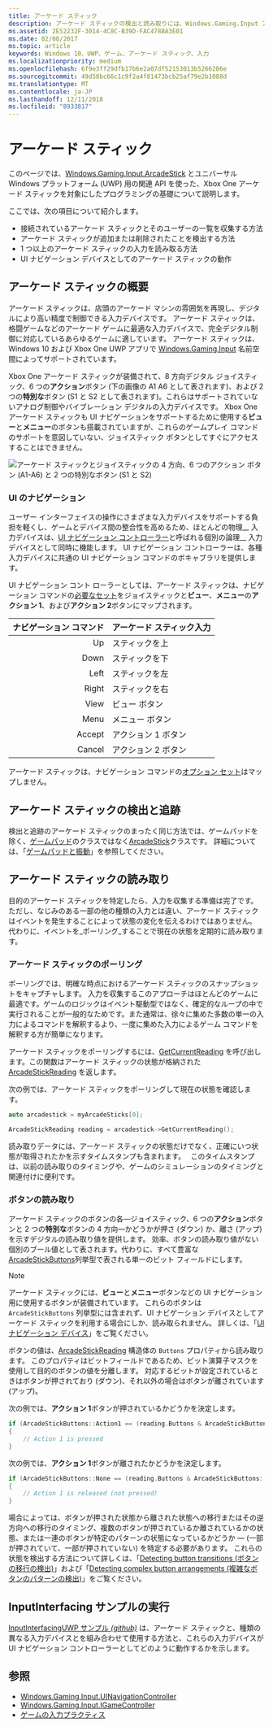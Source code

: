 ```yaml
---
title: アーケード スティック
description: アーケード スティックの検出と読み取りには、Windows.Gaming.Input アーケード スティック API を使用します。
ms.assetid: 2E52232F-3014-4C8C-B39D-FAC478BA3E01
ms.date: 02/08/2017
ms.topic: article
keywords: Windows 10、UWP、ゲーム、アーケード スティック、入力
ms.localizationpriority: medium
ms.openlocfilehash: 6f9e3ff29dfb17b6e2a07df52153013b5266206e
ms.sourcegitcommit: 49d58bc66c1c9f2a4f81473bcb25af79e2b1088d
ms.translationtype: MT
ms.contentlocale: ja-JP
ms.lasthandoff: 12/11/2018
ms.locfileid: "8933817"
---
```

# <a name="arcade-stick"></a>アーケード スティック

このページでは、[Windows.Gaming.Input.ArcadeStick][arcadestick] とユニバーサル Windows プラットフォーム (UWP) 用の関連 API を使った、Xbox One アーケード スティックを対象にしたプログラミングの基礎について説明します。

ここでは、次の項目について紹介します。

* 接続されているアーケード スティックとそのユーザーの一覧を収集する方法
* アーケード スティックが追加または削除されたことを検出する方法
* 1 つ以上のアーケード スティックの入力を読み取る方法
* UI ナビゲーション デバイスとしてのアーケード スティックの動作

## <a name="arcade-stick-overview"></a>アーケード スティックの概要

アーケード スティックは、店頭のアーケード マシンの雰囲気を再現し、デジタルにより高い精度で制御できる入力デバイスです。 アーケード スティックは、格闘ゲームなどのアーケード ゲームに最適な入力デバイスで、完全デジタル制御に対応しているあらゆるゲームに適しています。 アーケード スティックは、Windows 10 および Xbox One UWP アプリで [Windows.Gaming.Input][] 名前空間によってサポートされています。

Xbox One アーケード スティックが装備されて、8 方向デジタル ジョイスティック、6 つの**アクション**ボタン (下の画像の A1 A6 として表されます)、および 2 つの**特別な**ボタン (S1 と S2 として表されます)。これらはサポートされていないアナログ制御やバイブレーション デジタルの入力デバイスです。 Xbox One アーケード スティックも UI ナビゲーションをサポートするために使用する**ビュー**と**メニュー**のボタンも搭載されていますが、これらのゲームプレイ コマンドのサポートを意図していない、ジョイスティック ボタンとしてすぐにアクセスすることはできません。

![アーケード スティックとジョイスティックの 4 方向、6 つのアクション ボタン (A1-A6) と 2 つの特別なボタン (S1 と S2)](images/arcade-stick-1.png)

### <a name="ui-navigation"></a>UI のナビゲーション

ユーザー インターフェイスの操作にさまざまな入力デバイスをサポートする負担を軽くし、ゲームとデバイス間の整合性を高めるため、ほとんどの物理__ 入力デバイスは、[UI ナビゲーション コントローラー](ui-navigation-controller.md)と呼ばれる個別の論理__ 入力デバイスとして同時に機能します。 UI ナビゲーション コントローラーは、各種入力デバイスに共通の UI ナビゲーション コマンドのボキャブラリを提供します。

UI ナビゲーション コント ローラーとしては、アーケード スティックは、ナビゲーション コマンドの[必要なセット](ui-navigation-controller.md#required-set)をジョイスティックと**ビュー**、**メニュー**の**アクション 1**、および**アクション 2**ボタンにマップされます。

| ナビゲーション コマンド | アーケード スティック入力  |
| ------------------:| ------------------- |
|                 Up | スティックを上            |
|               Down | スティックを下          |
|               Left | スティックを左          |
|              Right | スティックを右         |
|               View | ビュー ボタン         |
|               Menu | メニュー ボタン         |
|             Accept | アクション 1 ボタン     |
|             Cancel | アクション 2 ボタン     |

アーケード スティックは、ナビゲーション コマンドの[オプション セット](ui-navigation-controller.md#optional-set)はマップしません。

## <a name="detect-and-track-arcade-sticks"></a>アーケード スティックの検出と追跡

検出と追跡のアーケード スティックのまったく同じ方法では、ゲームパッドを除く、[ゲームパッド](https://docs.microsoft.com/uwp/api/Windows.Gaming.Input.Gamepad)のクラスではなく[ArcadeStick][]クラスです。 詳細については、「[ゲームパッドと振動](gamepad-and-vibration.md)」を参照してください。

<!-- Arcade sticks are managed by the system, therefore you don't have to create or initialize them. The system provides a list of connected arcades sticks and events to notify you when an arcade stick is added or removed.

### The arcade sticks list

The [ArcadeStick][] class provides a static property, [ArcadeSticks][], which is a read-only list of arcade sticks that are currently connected. Because you might only be interested in some of the connected arcade sticks, it's recommended that you maintain your own collection instead of accessing them through the `ArcadeSticks` property.

The following example copies all connected arcade sticks into a new collection. Note that because other threads in the background will be accessing this collection (in the [ArcadeStickAdded][] and [ArcadeStickRemoved][] events), you need to place a lock around any code that reads or updates the collection.

```cpp
auto myArcadeSticks = ref new Vector<ArcadeStick^>();
critical_section myLock{};

for (auto arcadeStick : ArcadeStick::ArcadeSticks)
{
    // Check if the arcade stick is already in myArcadeSticks; if it isn't, add
    // it.
    critical_section::scoped_lock lock{ myLock };
    auto it = std::find(begin(myArcadeSticks), end(myArcadeSticks), arcadeStick);

    if (it == end(myArcadeSticks))
    {
        // This code assumes that you're interested in all arcade sticks.
        myArcadeSticks->Append(arcadeStick);
    }
}
```

### Adding and removing arcade sticks

When an arcade stick is added or removed the [ArcadeStickAdded][] and [ArcadeStickRemoved][] events are raised. You can register handlers for these events to keep track of the arcade sticks that are currently connected.

The following example starts tracking an arcade stick that's been added.

```cpp
ArcadeStick::ArcadeStickAdded += ref new EventHandler<ArcadeStick^>(Platform::Object^, ArcadeStick^ args)
{
    // Check if the just-added arcade stick is already in myArcadeSticks; if it
    // isn't, add it.
    critical_section::scoped_lock lock{ myLock };
    auto it = std::find(begin(myGamepads), end(myGamepads), args);

    // This code assumes that you're interested in all new arcade sticks.
    myArcadeSticks->Append(args);
}
```

The following example stops tracking an arcade stick that's been removed.

```cpp
ArcadeStick::ArcadeStickRemoved += ref new EventHandler<ArcadeStick^>(Platform::Object^, ArcadeStick^ args)
{
    unsigned int indexRemoved;

    if(myArcadeSticks->IndexOf(args, &indexRemoved))
    {
        myArcadeSticks->RemoveAt(indexRemoved);
    }
}
```

### Users and headsets

Each arcade stick can be associated with a user account to link their identity to their gameplay, and can have a headset attached to facilitate voice chat or in-game features. To learn more about working with users and headsets, see [Tracking users and their devices](input-practices-for-games.md#tracking-users-and-their-devices) and [Headset](headset.md). -->

## <a name="reading-the-arcade-stick"></a>アーケード スティックの読み取り

目的のアーケード スティックを特定したら、入力を収集する準備は完了です。 ただし、なじみのある一部の他の種類の入力とは違い、アーケード スティックはイベントを発生することによって状態の変化を伝えるわけではありません。 代わりに、イベントを_ポーリング_することで現在の状態を定期的に読み取ります。

### <a name="polling-the-arcade-stick"></a>アーケード スティックのポーリング

ポーリングでは、明確な時点におけるアーケード スティックのスナップショットをキャプチャします。 入力を収集するこのアプローチはほとんどのゲームに最適です。ゲームのロジックはイベント駆動型ではなく、確定的なループの中で実行されることが一般的なためです。また通常は、徐々に集めた多数の単一の入力によるコマンドを解釈するより、一度に集めた入力によるゲーム コマンドを解釈する方が簡単になります。

アーケード スティックをポーリングするには、[GetCurrentReading][] を呼び出します。この関数はアーケード スティックの状態が格納された [ArcadeStickReading][] を返します。

次の例では、アーケード スティックをポーリングして現在の状態を確認します。

```cpp
auto arcadestick = myArcadeSticks[0];

ArcadeStickReading reading = arcadestick->GetCurrentReading();
```

読み取りデータには、アーケード スティックの状態だけでなく、正確にいつ状態が取得されたかを示すタイムスタンプも含まれます。　 このタイムスタンプは、以前の読み取りのタイミングや、ゲームのシミュレーションのタイミングと関連付けに便利です。

### <a name="reading-the-buttons"></a>ボタンの読み取り

アーケード スティックのボタンの各&mdash;ジョイスティック、6 つの**アクション**ボタンと 2 つの**特別な**ボタンの 4 方向&mdash;かどうかが押さ (ダウン) か、離さ (アップ) を示すデジタルの読み取り値を提供します。 効率、ボタンの読み取り値がない個別のブール値として表されます。代わりに、すべて豊富な[ArcadeStickButtons][]列挙型で表される単一のビット フィールドにします。

> [!NOTE]
> アーケード スティックには、**ビュー**と**メニュー**ボタンなどの UI ナビゲーション用に使用するボタンが装備されています。 これらのボタンは `ArcadeStickButtons` 列挙型には含まれず、UI ナビゲーション デバイスとしてアーケード スティックを利用する場合にしか、読み取られません。 詳しくは、「[UI ナビゲーション デバイス](ui-navigation-controller.md)」をご覧ください。

ボタンの値は、[ArcadeStickReading][] 構造体の `Buttons` プロパティから読み取ります。 このプロパティはビットフィールドであるため、ビット演算子マスクを使用して目的のボタンの値を分離します。 対応するビットが設定されているときはボタンが押されており (ダウン)、それ以外の場合はボタンが離されています (アップ)。

次の例では、**アクション 1**ボタンが押されているかどうかを決定します。

```cpp
if (ArcadeStickButtons::Action1 == (reading.Buttons & ArcadeStickButtons::Action1))
{
    // Action 1 is pressed
}
```

次の例では、**アクション 1**ボタンが離されたかどうかを決定します。

```cpp
if (ArcadeStickButtons::None == (reading.Buttons & ArcadeStickButtons::Action1))
{
    // Action 1 is released (not pressed)
}
```

場合によっては、ボタンが押された状態から離された状態への移行またはその逆方向への移行のタイミング、複数のボタンが押されているか離されているかの状態、または一連のボタンが特定のパターンの状態になっているかどうか &mdash; (一部が押されていて、一部が押されていない) を特定する必要があります。 これらの状態を検出する方法について詳しくは、「[Detecting button transitions (ボタンの移行の検出)](input-practices-for-games.md#detecting-button-transitions)」および「[Detecting complex button arrangements (複雑なボタンのパターンの検出)](input-practices-for-games.md#detecting-complex-button-arrangements)」をご覧ください。

## <a name="run-the-inputinterfacing-sample"></a>InputInterfacing サンプルの実行

[InputInterfacingUWP サンプル _(github)_](https://github.com/Microsoft/Xbox-ATG-Samples/tree/master/Samples/System/InputInterfacingUWP) は、アーケード スティックと、種類の異なる入力デバイスとを組み合わせて使用する方法と、これらの入力デバイスが UI ナビゲーション コントローラーとしてどのように動作するかを示します。

## <a name="see-also"></a>参照

* [Windows.Gaming.Input.UINavigationController][]
* [Windows.Gaming.Input.IGameController][]
* [ゲームの入力プラクティス](input-practices-for-games.md)

[Windows.Gaming.Input]: https://msdn.microsoft.com/library/windows/apps/windows.gaming.input.aspx
[Windows.Gaming.Input.IGameController]: https://msdn.microsoft.com/library/windows/apps/windows.gaming.input.igamecontroller.aspx
[Windows.Gaming.Input.UINavigationController]: https://msdn.microsoft.com/library/windows/apps/windows.gaming.input.uinavigationcontroller.aspx
[arcadestick]: https://msdn.microsoft.com/library/windows/apps/windows.gaming.input.arcadestick.aspx
[arcadesticks]: https://msdn.microsoft.com/library/windows/apps/windows.gaming.input.arcadestick.arcadesticks.aspx
[arcadestickadded]: https://msdn.microsoft.com/library/windows/apps/windows.gaming.input.arcadestick.arcadestickadded.aspx
[arcadestickremoved]: https://msdn.microsoft.com/library/windows/apps/windows.gaming.input.arcadestick.arcadestickremoved.aspx
[getcurrentreading]: https://msdn.microsoft.com/library/windows/apps/windows.gaming.input.arcadestick.getcurrentreading.aspx
[arcadestickreading]: https://msdn.microsoft.com/library/windows/apps/windows.gaming.input.arcadestickreading.aspx
[arcadestickbuttons]: https://msdn.microsoft.com/library/windows/apps/windows.gaming.input.arcadestickbuttons.aspx
